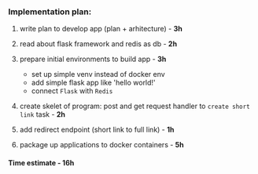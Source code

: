 ### Implementation plan:

1. write plan to develop app (plan + arhitecture) - **3h**

1. read about flask framework and redis as db - **2h**

1. prepare initial environments to build app - **3h**
    - set up simple venv instead of docker env
    - add simple flask app like 'hello world!'
    - connect `Flask` with `Redis`

1. create skelet of program: post and get request handler to `create short link` task - **2h**

1. add redirect endpoint (short link to full link) - **1h**

1. package up applications to docker containers - **5h**

#### Time estimate - **16h**